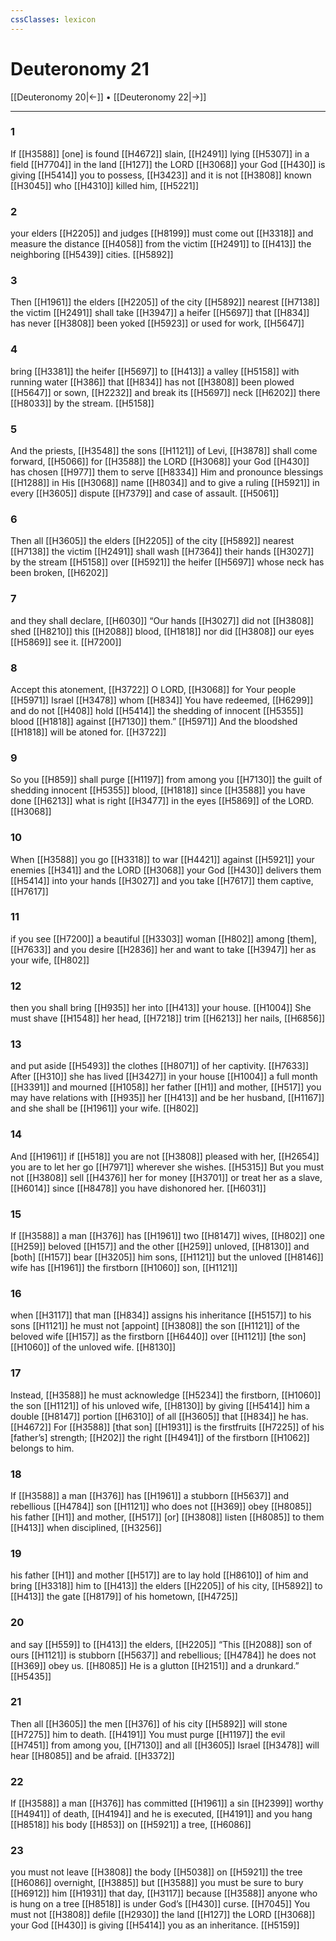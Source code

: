 ```yaml
---
cssClasses: lexicon
---
```


# Deuteronomy 21

[[Deuteronomy 20|←]] • [[Deuteronomy 22|→]]

---

### 1
If [[H3588]] [one] is found [[H4672]] slain, [[H2491]] lying [[H5307]] in a field [[H7704]] in the land [[H127]] the LORD [[H3068]] your God [[H430]] is giving [[H5414]] you  to possess, [[H3423]] and it is not [[H3808]] known [[H3045]] who [[H4310]] killed him, [[H5221]]

### 2
your elders [[H2205]] and judges [[H8199]] must come out [[H3318]] and measure the distance [[H4058]] from the victim [[H2491]] to [[H413]] the neighboring [[H5439]] cities. [[H5892]]

### 3
Then [[H1961]] the elders [[H2205]] of the city [[H5892]] nearest [[H7138]] the victim [[H2491]] shall take [[H3947]] a heifer [[H5697]] that [[H834]] has never [[H3808]] been yoked [[H5923]] or used for work, [[H5647]]

### 4
bring [[H3381]] the heifer [[H5697]] to [[H413]] a valley [[H5158]] with running water [[H386]] that [[H834]] has not [[H3808]] been plowed [[H5647]] or sown, [[H2232]] and break its [[H5697]] neck [[H6202]] there [[H8033]] by the stream. [[H5158]]

### 5
And the priests, [[H3548]] the sons [[H1121]] of Levi, [[H3878]] shall come forward, [[H5066]] for [[H3588]] the LORD [[H3068]] your God [[H430]] has chosen [[H977]] them to serve [[H8334]] Him and pronounce blessings [[H1288]] in His [[H3068]] name [[H8034]] and to give a ruling [[H5921]] in every [[H3605]] dispute [[H7379]] and case of assault. [[H5061]]

### 6
Then all [[H3605]] the elders [[H2205]] of the city [[H5892]] nearest [[H7138]] the victim [[H2491]] shall wash [[H7364]] their hands [[H3027]] by the stream [[H5158]] over [[H5921]] the heifer [[H5697]] whose neck has been broken, [[H6202]]

### 7
and they shall declare, [[H6030]] “Our hands [[H3027]] did not [[H3808]] shed [[H8210]] this [[H2088]] blood, [[H1818]] nor did [[H3808]] our eyes [[H5869]] see it. [[H7200]]

### 8
Accept this atonement, [[H3722]] O LORD, [[H3068]] for Your people [[H5971]] Israel [[H3478]] whom [[H834]] You have redeemed, [[H6299]] and do not [[H408]] hold [[H5414]] the shedding of innocent [[H5355]] blood [[H1818]] against [[H7130]] them.” [[H5971]] And the bloodshed [[H1818]] will be atoned for. [[H3722]]

### 9
So you [[H859]] shall purge [[H1197]] from among you [[H7130]] the guilt of shedding innocent [[H5355]] blood, [[H1818]] since [[H3588]] you have done [[H6213]] what is right [[H3477]] in the eyes [[H5869]] of the LORD. [[H3068]]

### 10
When [[H3588]] you go [[H3318]] to war [[H4421]] against [[H5921]] your enemies [[H341]] and the LORD [[H3068]] your God [[H430]] delivers them [[H5414]] into your hands [[H3027]] and you take [[H7617]] them captive, [[H7617]]

### 11
if you see [[H7200]] a beautiful [[H3303]] woman [[H802]] among [them], [[H7633]] and you desire [[H2836]] her  and want to take [[H3947]] her as your wife, [[H802]]

### 12
then you shall bring [[H935]] her into [[H413]] your house. [[H1004]] She must shave [[H1548]] her head, [[H7218]] trim [[H6213]] her nails, [[H6856]]

### 13
and put aside [[H5493]] the clothes [[H8071]] of her captivity. [[H7633]] After [[H310]] she has lived [[H3427]] in your house [[H1004]] a full month [[H3391]] and mourned [[H1058]] her father [[H1]] and mother, [[H517]] you may have relations with [[H935]] her [[H413]] and be her husband, [[H1167]] and she shall be [[H1961]] your wife. [[H802]]

### 14
And [[H1961]] if [[H518]] you are not [[H3808]] pleased with her, [[H2654]] you are to let her go [[H7971]] wherever she wishes. [[H5315]] But you must not [[H3808]] sell [[H4376]] her for money [[H3701]] or treat her as a slave, [[H6014]] since [[H8478]] you have dishonored her. [[H6031]]

### 15
If [[H3588]] a man [[H376]] has [[H1961]] two [[H8147]] wives, [[H802]] one [[H259]] beloved [[H157]] and the other [[H259]] unloved, [[H8130]] and [both] [[H157]] bear [[H3205]] him sons, [[H1121]] but the unloved [[H8146]] wife has [[H1961]] the firstborn [[H1060]] son, [[H1121]]

### 16
when [[H3117]] that man [[H834]] assigns his inheritance [[H5157]] to his sons [[H1121]] he must not [appoint] [[H3808]] the son [[H1121]] of the beloved wife [[H157]] as the firstborn [[H6440]] over [[H1121]] [the son] [[H1060]] of the unloved wife. [[H8130]]

### 17
Instead, [[H3588]] he must acknowledge [[H5234]] the firstborn, [[H1060]] the son [[H1121]] of his unloved wife, [[H8130]] by giving [[H5414]] him  a double [[H8147]] portion [[H6310]] of all [[H3605]] that [[H834]] he has. [[H4672]] For [[H3588]] [that son] [[H1931]] is the firstfruits [[H7225]] of his [father’s] strength; [[H202]] the right [[H4941]] of the firstborn [[H1062]] belongs to him. 

### 18
If [[H3588]] a man [[H376]] has [[H1961]] a stubborn [[H5637]] and rebellious [[H4784]] son [[H1121]] who does not [[H369]] obey [[H8085]] his father [[H1]] and mother, [[H517]] [or] [[H3808]] listen [[H8085]] to them [[H413]] when disciplined, [[H3256]]

### 19
his father [[H1]] and mother [[H517]] are to lay hold [[H8610]] of him  and bring [[H3318]] him to [[H413]] the elders [[H2205]] of his city, [[H5892]] to [[H413]] the gate [[H8179]] of his hometown, [[H4725]]

### 20
and say [[H559]] to [[H413]] the elders, [[H2205]] “This [[H2088]] son of ours [[H1121]] is stubborn [[H5637]] and rebellious; [[H4784]] he does not [[H369]] obey us. [[H8085]] He is a glutton [[H2151]] and a drunkard.” [[H5435]]

### 21
Then all [[H3605]] the men [[H376]] of his city [[H5892]] will stone [[H7275]] him to death. [[H4191]] You must purge [[H1197]] the evil [[H7451]] from among you, [[H7130]] and all [[H3605]] Israel [[H3478]] will hear [[H8085]] and be afraid. [[H3372]]

### 22
If [[H3588]] a man [[H376]] has committed [[H1961]] a sin [[H2399]] worthy [[H4941]] of death, [[H4194]] and he is executed, [[H4191]] and you hang [[H8518]] his body [[H853]] on [[H5921]] a tree, [[H6086]]

### 23
you must not leave [[H3808]] the body [[H5038]] on [[H5921]] the tree [[H6086]] overnight, [[H3885]] but [[H3588]] you must be sure to bury [[H6912]] him [[H1931]] that day, [[H3117]] because [[H3588]] anyone who is hung on a tree [[H8518]] is under God’s [[H430]] curse. [[H7045]] You must not [[H3808]] defile [[H2930]] the land [[H127]] the LORD [[H3068]] your God [[H430]] is giving [[H5414]] you  as an inheritance. [[H5159]]

